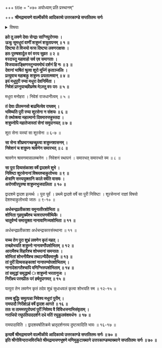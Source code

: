 +++
title = "०७० अयोध्याम् प्रति प्रस्थानम्"

+++
**श्रीमद्रामायणे वाल्मीकीये आदिकाव्ये उत्तरकाण्डे सप्ततितमः सर्गः**


<details><summary>विषयाः</summary>

शत्रुघ्नेन लवणासुरे हते  
देवैः शत्रु-घ्न--प्रशंसन-पूर्वकं  
तस्मै वर-दानेन स्वावास-गमनम् ॥ १ ॥  
मधु-पुर्यां प्रजा-पालनं कृतवता शत्रुघ्नेन  
द्वा-दशे वर्षे  
श्री-राम-दिदृक्षया अयोध्या-गमन-निर्धारणम् ॥ २ ॥
</details>


**हते तु लवणे देवाः सेन्द्राः साग्निपुरोगमाः ।  
ऊचुः सुमधुरां वाणीं शत्रुघ्नं शत्रुतापनम् ॥ १ ॥  
दिष्ट्या ते विजयो वत्स दिष्ट्या लवणराक्षसः ।  
हतः पुरुषशार्दूल वरं वरय सुव्रत ॥ २ ॥  
वरदास्तु महावाहो सर्व एव समागताः ।  
विजयाकाङ्क्षिणस्तुभ्यममोघं दर्शनं हि नः ॥ ३ ॥  
देवानां भाषितं श्रुत्वा शूरो मूर्ध्नि कृताञ्जलिः ।  
प्रत्युवाच महाबाहुः शत्रुघ्नः प्रयतात्मवान् ॥ ४ ॥  
इयं मधुपुरी रम्या मधुरा देवनिर्मिता ।  
निवेशं प्राप्नुयाच्छीघ्रमेष मेऽस्तु वरः परः ॥ ५ ॥**

मधुरा मनोहरा । निवेशं राजधानीत्वम् ॥ ५ ॥

**तं देवाः प्रीतमनसो बाढमित्येव राघवम् ।  
भविष्यति पुरी रम्या शूरसेना न संशयः ॥ ६ ॥  
ते तथोक्त्वा महात्मानो दिवमारुरुहुस्तदा ।  
शत्रुघ्नोपि महातेजास्तां सेनां समुपानयत् ॥ ७ ॥**

शूरा सेना यस्यां सा शूरसेना ॥ ६-७ ॥

**सा सेना शीघ्रमागच्छच्छ्रुत्वा शत्रुघ्नशासनम् ।  
निवेशनं च शत्रुघ्नः श्रावणेन समारभत् ॥ ८ ॥**

श्रावणेन श्रावणमासालम्बनेन । निवेशनं स्थापनं । समारभत् समारभते स्म ॥ ८ ॥

**सा पुरा दिव्यसंकाशा वर्षे द्वादशमे शुभे ।  
निविष्टा शूरसेनानां विषयश्चाकुतोभयः ॥ ९ ॥  
क्षेत्राणि सस्ययुक्तानि काले वर्षति वासवः ।  
अरोगवीरपुरुषा शत्रुघ्नभुजपालिता ॥ १० ॥**

द्वादशमे द्वादश इत्यर्थः । पुरा पूर्वं । प्रथमे द्वादशे वर्षे सा पुरी निविष्टा । शूरसेनानां राज्ञां विषयो देशश्चाकुतोभयो जातः ॥ ९-१० ॥

**अर्धचन्द्रप्रतीकाशा यमुनातीरशोभिता ॥  
शोभिता गृहमुख्यैश्च चत्वरापणवीथिकैः ।  
चातुर्वर्ण्य समायुक्ता नानावाणिज्यशोभिता ॥ ११ ॥**

अर्धचन्द्रप्रतीकाशा अर्धचन्द्राकारसंस्थाना ॥ ११ ॥

**यच्च तेन पुरा शुभ्रं लवणेन कृतं महत् ।  
तच्छोभयति शत्रुघ्नो नानावर्णोपशोभितम् ॥ १२ ॥  
आरामैश्च विहारैश्च शोभमानां समन्ततः ।  
शोभितां शोभनीयैश्च तथाऽन्यैर्देवमानुषैः ॥ १३ ॥  
तां पुरीं दिव्यसङ्काशां नानापण्योपशोभिताम् ।  
नानादेशागतैश्चापि वणिग्भिरुपशोभिताम् ॥ १४ ॥  
तां समृद्धां समृद्धार्थ ः शत्रुघ्नो भरतानुजः ।  
निरीक्ष्य परमप्रीतः परं हर्षमुपागमत् ॥ १५ ॥**

यत्पुरा तेन लवणेन कृतं तदेव शुभ्रं सुधाधवलं कृत्वा शोभयति स्म ॥ १२-१५ ॥

**तस्य बुद्धिः समुत्पन्ना निवेश्य मधुरां पुरीम् ।  
रामपादौ निरीक्षेऽहं वर्षे द्वादश आगते ॥ १६ ॥  
ततः स ताममरपुरोपमां पुरीं निवेश्य वै विविधजनाभिसंवृताम् ।  
नराधिपो रघुपतिपाददर्शने दधे मतिं रघुकुलवंशवर्धनः ॥ १७ ॥**

रामपादाविति । द्वादशवर्षातिक्रमे भ्रातृदर्शनस्य दुष्टत्वादिति भावः ॥ १६-१७ ॥

**इत्यार्षे श्रीमद्रामायणे वाल्मीकीये आदिकाव्ये उत्तरकाण्डे सप्ततितमः सर्गः ॥ ७० ॥  
इति श्रीगोविन्दराजविरचिते श्रीमद्रामायणभूषणे मणिमुकुटाख्याने उत्तरकाण्डव्याख्याने सप्ततितमः सर्गः ॥ ७० ॥**
